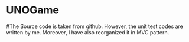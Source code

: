 # UNOGame
#The Source code is taken from github. However, the unit test codes are written by me. Moreover, I have also reorganized it in MVC pattern.
